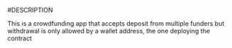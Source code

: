 #DESCRIPTION

This is a crowdfunding app that accepts deposit from multiple funders but withdrawal is only allowed by a wallet address, the one deploying the contract
